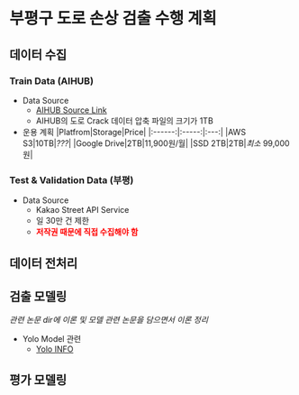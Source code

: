 # 부평구 도로 손상 검출 수행 계획


## 데이터 수집

### Train Data (AIHUB)
- Data Source
    - [AIHUB Source Link](https://aihub.or.kr/aidata/34111 "AIHUB 데이터")
    - AIHUB의 도로 Crack 데이터 압축 파일의 크기가 1TB
- 운용 계획
    |Platfrom|Storage|Price|
    |:------:|:-----:|:---:|
    |AWS S3|10TB|*???*|
    |Google Drive|2TB|11,900원/월|
    |SSD 2TB|2TB|*최소* 99,000원|

### Test & Validation Data (부평)
- Data Source
    - Kakao Street API Service
    - 일 30만 건 제한
    - **<span style="color:red">저작권 때문에 직접 수집해야 함</span>**

## 데이터 전처리

## 검출 모델링
*관련 논문 dir에 이론 및 모델 관련 논문을 담으면서 이론 정리*  

- Yolo Model 관련
    - [Yolo INFO](https://www.pyimagesearch.com/2018/11/12/yolo-object-detection-with-opencv/)

## 평가 모델링

